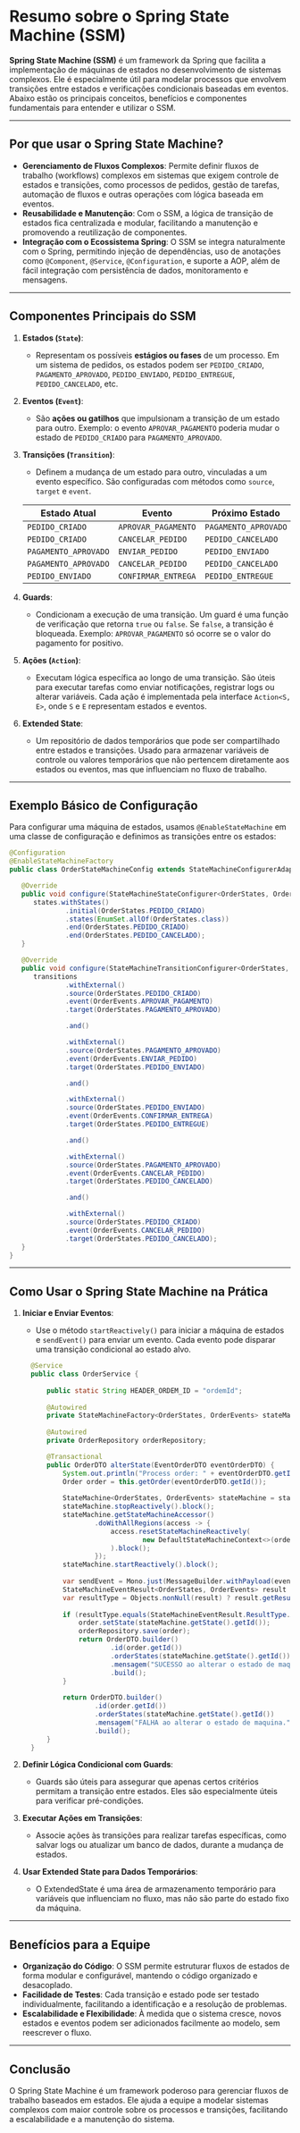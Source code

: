# Resumo sobre o Spring State Machine (SSM)

**Spring State Machine (SSM)** é um framework da Spring que facilita a implementação de máquinas de estados no desenvolvimento de sistemas complexos. Ele é especialmente útil para modelar processos que envolvem transições entre estados e verificações condicionais baseadas em eventos. Abaixo estão os principais conceitos, benefícios e componentes fundamentais para entender e utilizar o SSM.

---

## Por que usar o Spring State Machine?

- **Gerenciamento de Fluxos Complexos**: Permite definir fluxos de trabalho (workflows) complexos em sistemas que exigem controle de estados e transições, como processos de pedidos, gestão de tarefas, automação de fluxos e outras operações com lógica baseada em eventos.
- **Reusabilidade e Manutenção**: Com o SSM, a lógica de transição de estados fica centralizada e modular, facilitando a manutenção e promovendo a reutilização de componentes.
- **Integração com o Ecossistema Spring**: O SSM se integra naturalmente com o Spring, permitindo injeção de dependências, uso de anotações como `@Component`, `@Service`, `@Configuration`, e suporte a AOP, além de fácil integração com persistência de dados, monitoramento e mensagens.

---

## Componentes Principais do SSM

1. **Estados (`State`)**:
    - Representam os possíveis **estágios ou fases** de um processo. Em um sistema de pedidos, os estados podem ser `PEDIDO_CRIADO`, `PAGAMENTO_APROVADO`, `PEDIDO_ENVIADO`, `PEDIDO_ENTREGUE`, `PEDIDO_CANCELADO`,  etc.

2. **Eventos (`Event`)**:
    - São **ações ou gatilhos** que impulsionam a transição de um estado para outro. Exemplo: o evento `APROVAR_PAGAMENTO` poderia mudar o estado de `PEDIDO_CRIADO` para `PAGAMENTO_APROVADO`.

3. **Transições (`Transition`)**:
   - Definem a mudança de um estado para outro, vinculadas a um evento específico. São configuradas com métodos como `source`, `target` e `event`.
   
   | Estado Atual          | Evento               | Próximo Estado       |
   |-----------------------|----------------------|-----------------------|
   | `PEDIDO_CRIADO`       | `APROVAR_PAGAMENTO`  | `PAGAMENTO_APROVADO` |
   | `PEDIDO_CRIADO`       | `CANCELAR_PEDIDO`    | `PEDIDO_CANCELADO`   |
   | `PAGAMENTO_APROVADO`  | `ENVIAR_PEDIDO`      | `PEDIDO_ENVIADO`     |
   | `PAGAMENTO_APROVADO`  | `CANCELAR_PEDIDO`    | `PEDIDO_CANCELADO`   |
   | `PEDIDO_ENVIADO`      | `CONFIRMAR_ENTREGA`  | `PEDIDO_ENTREGUE`    |


4. **Guards**:
    - Condicionam a execução de uma transição. Um guard é uma função de verificação que retorna `true` ou `false`. Se `false`, a transição é bloqueada. Exemplo: `APROVAR_PAGAMENTO` só ocorre se o valor do pagamento for positivo.

5. **Ações (`Action`)**:
    - Executam lógica específica ao longo de uma transição. São úteis para executar tarefas como enviar notificações, registrar logs ou alterar variáveis. Cada ação é implementada pela interface `Action<S, E>`, onde `S` e `E` representam estados e eventos.

6. **Extended State**:
    - Um repositório de dados temporários que pode ser compartilhado entre estados e transições. Usado para armazenar variáveis de controle ou valores temporários que não pertencem diretamente aos estados ou eventos, mas que influenciam no fluxo de trabalho.

---

## Exemplo Básico de Configuração

Para configurar uma máquina de estados, usamos `@EnableStateMachine` em uma classe de configuração e definimos as transições entre os estados:

```java
@Configuration
@EnableStateMachineFactory
public class OrderStateMachineConfig extends StateMachineConfigurerAdapter<OrderStates, OrderEvents> {

   @Override
   public void configure(StateMachineStateConfigurer<OrderStates, OrderEvents> states) throws Exception {
      states.withStates()
              .initial(OrderStates.PEDIDO_CRIADO)
              .states(EnumSet.allOf(OrderStates.class))
              .end(OrderStates.PEDIDO_CRIADO)
              .end(OrderStates.PEDIDO_CANCELADO);
   }

   @Override
   public void configure(StateMachineTransitionConfigurer<OrderStates, OrderEvents> transitions) throws Exception {
      transitions
              .withExternal()
              .source(OrderStates.PEDIDO_CRIADO)
              .event(OrderEvents.APROVAR_PAGAMENTO)
              .target(OrderStates.PAGAMENTO_APROVADO)

              .and()

              .withExternal()
              .source(OrderStates.PAGAMENTO_APROVADO)
              .event(OrderEvents.ENVIAR_PEDIDO)
              .target(OrderStates.PEDIDO_ENVIADO)

              .and()

              .withExternal()
              .source(OrderStates.PEDIDO_ENVIADO)
              .event(OrderEvents.CONFIRMAR_ENTREGA)
              .target(OrderStates.PEDIDO_ENTREGUE)

              .and()

              .withExternal()
              .source(OrderStates.PAGAMENTO_APROVADO)
              .event(OrderEvents.CANCELAR_PEDIDO)
              .target(OrderStates.PEDIDO_CANCELADO)

              .and()

              .withExternal()
              .source(OrderStates.PEDIDO_CRIADO)
              .event(OrderEvents.CANCELAR_PEDIDO)
              .target(OrderStates.PEDIDO_CANCELADO);
   }
}
```
---

## Como Usar o Spring State Machine na Prática

1. **Iniciar e Enviar Eventos**:
   - Use o método `startReactively()` para iniciar a máquina de estados e `sendEvent()` para enviar um evento. Cada evento pode disparar uma transição condicional ao estado alvo.

    ```java
      @Service
      public class OrderService {
      
          public static String HEADER_ORDEM_ID = "ordemId";
      
          @Autowired
          private StateMachineFactory<OrderStates, OrderEvents> stateMachineFactory;
      
          @Autowired
          private OrderRepository orderRepository;
   
          @Transactional
          public OrderDTO alterState(EventOrderDTO eventOrderDTO) {
              System.out.println("Process order: " + eventOrderDTO.getId());
              Order order = this.getOrder(eventOrderDTO.getId());
         
              StateMachine<OrderStates, OrderEvents> stateMachine = stateMachineFactory.getStateMachine(eventOrderDTO.getId().toString());
              stateMachine.stopReactively().block();
              stateMachine.getStateMachineAccessor()
                      .doWithAllRegions(access -> {
                          access.resetStateMachineReactively(
                                  new DefaultStateMachineContext<>(order.getState(), null, null, null, null, stateMachine.getId())
                          ).block();
                      });
              stateMachine.startReactively().block();
         
              var sendEvent = Mono.just(MessageBuilder.withPayload(eventOrderDTO.getEvent()).setHeader(HEADER_ORDEM_ID, order.getId()).build());
              StateMachineEventResult<OrderStates, OrderEvents> result = stateMachine.sendEvent(sendEvent).blockLast();
              var resultType = Objects.nonNull(result) ? result.getResultType() : StateMachineEventResult.ResultType.DEFERRED;
         
              if (resultType.equals(StateMachineEventResult.ResultType.ACCEPTED)) {
                  order.setState(stateMachine.getState().getId());
                  orderRepository.save(order);
                  return OrderDTO.builder()
                          .id(order.getId())
                          .orderStates(stateMachine.getState().getId())
                          .mensagem("SUCESSO ao alterar o estado de maquina.")
                          .build();
              }
         
              return OrderDTO.builder()
                      .id(order.getId())
                      .orderStates(stateMachine.getState().getId())
                      .mensagem("FALHA ao alterar o estado de maquina.")
                      .build();
          }
      }
    ```

2. **Definir Lógica Condicional com Guards**:
   - Guards são úteis para assegurar que apenas certos critérios permitam a transição entre estados. Eles são especialmente úteis para verificar pré-condições.
   

3. **Executar Ações em Transições**:
   - Associe ações às transições para realizar tarefas específicas, como salvar logs ou atualizar um banco de dados, durante a mudança de estados.


4. **Usar Extended State para Dados Temporários**:
   - O ExtendedState é uma área de armazenamento temporário para variáveis que influenciam no fluxo, mas não são parte do estado fixo da máquina.

---

## Benefícios para a Equipe
- **Organização do Código**: O SSM permite estruturar fluxos de estados de forma modular e configurável, mantendo o código organizado e desacoplado.
- **Facilidade de Testes**: Cada transição e estado pode ser testado individualmente, facilitando a identificação e a resolução de problemas.
- **Escalabilidade e Flexibilidade**: À medida que o sistema cresce, novos estados e eventos podem ser adicionados facilmente ao modelo, sem reescrever o fluxo.

---

## Conclusão
O Spring State Machine é um framework poderoso para gerenciar fluxos de trabalho baseados em estados. Ele ajuda a equipe a modelar sistemas complexos com maior controle sobre os processos e transições, facilitando a escalabilidade e a manutenção do sistema.
